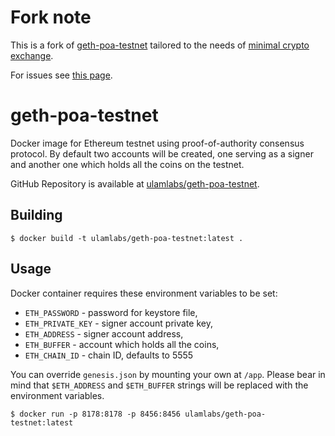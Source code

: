 # Fork note

This is a fork of [geth-poa-testnet](https://github.com/ulamlabs/geth-poa-testnet) tailored to the needs of [minimal crypto exchange](https://github.com/mentiflectax/minimal-crypto-exchange).

For issues see [this page](https://github.com/mentiflectax/minimal-crypto-exchange/issues).

# geth-poa-testnet

Docker image for Ethereum testnet using proof-of-authority consensus protocol. By default two accounts will be created, one serving as a signer and another one which holds all the coins on the testnet.

GitHub Repository is available at [ulamlabs/geth-poa-testnet](https://github.com/ulamlabs/geth-poa-testnet).

## Building

```console
$ docker build -t ulamlabs/geth-poa-testnet:latest .
```

## Usage

Docker container requires these environment variables to be set:

- `ETH_PASSWORD` - password for keystore file, 
- `ETH_PRIVATE_KEY` - signer account private key,
- `ETH_ADDRESS` - signer account address,
- `ETH_BUFFER` - account which holds all the coins,
- `ETH_CHAIN_ID` - chain ID, defaults to 5555

You can override `genesis.json` by mounting your own at `/app`. Please bear in mind that `$ETH_ADDRESS` and `$ETH_BUFFER` strings will be replaced with the environment variables.

```console
$ docker run -p 8178:8178 -p 8456:8456 ulamlabs/geth-poa-testnet:latest
```


